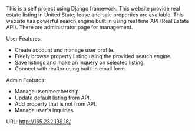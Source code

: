This is a self project using Django framework. This website provide real estate listing in United State; lease and sale properties are available. This website has powerful search engine built in using real time API (Real Estate API). There are administrator  page for management.

User Features:
 - Create account and manage user profile.
 - Freely browse property listing using the provided search engine.
 - Save listings and make an inquery on selected listing.
 - Connect with realtor using built-in email form.
 
Admin Features:
 - Manage user/membership.
 - Update default listing from API.
 - Add property that is not from API.
 - Manage user's inquiries.
 
 URL: http://165.232.139.18/
